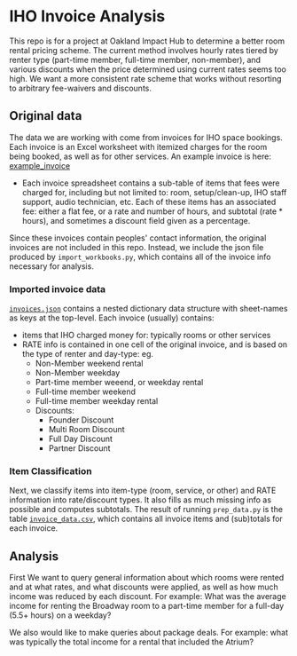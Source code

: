 # IHO Invoice Analysis

This repo is for a project at Oakland Impact Hub to determine a better room rental pricing scheme.  The current method involves hourly rates tiered by renter type (part-time member,  full-time member, non-member), and various discounts when the price determined using current rates seems too high.  We want a more consistent rate scheme that works without resorting to arbitrary fee-waivers and discounts.


## Original data
The data we are working with come from invoices for IHO space bookings.  Each invoice is an Excel worksheet with itemized charges for the room being booked, as well as for other services.  An example invoice is here:  [example_invoice](example_invoice.pdf)
* Each invoice spreadsheet contains a sub-table of items that fees were charged for, including but not limited to: room, setup/clean-up, IHO staff support, audio technician, etc.  Each of these items has an associated fee: either a flat fee, or a rate and number of hours, and subtotal (rate * hours), and sometimes a discount field given as a percentage.


Since these invoices contain peoples' contact information, the original invoices are not included in this repo.  Instead, we include the json file produced by `import_workbooks.py`, which contains all of the invoice info necessary for analysis.

### Imported invoice data
[`invoices.json`](invoices.json) contains a nested dictionary data structure with sheet-names as keys at the top-level. 
Each invoice (usually) contains:
* items that IHO charged money for: typically rooms or other services 
* RATE info is contained in one cell of the original invoice, and is based on the type of renter and day-type: 
eg.
  * Non-Member weekend rental
  * Non-Member weekday
  * Part-time member weeend, or weekday rental
  * Full-time member weekend
  * Full-time member weekday rental
  * Discounts:
    - Founder Discount
  	- Multi Room Discount
  	- Full Day Discount
  	- Partner Discount


### Item Classification
Next, we classify items into item-type (room, service, or other) and RATE information into rate/discount types.  It also fills as much missing info as possible and computes subtotals.  The result of running `prep_data.py` is the table [`invoice_data.csv`](invoice_data.csv), which contains all invoice items and (sub)totals for each invoice.



## Analysis
First We want to query general information about which rooms were rented and at what rates, and what discounts were applied, as well as how much income was reduced by each discount.  For example: What was the average income for renting the Broadway room to a part-time member for a full-day (5.5+ hours) on a weekday?

We also would like to make queries about package deals.  For example: what was typically the total income for a rental that included the Atrium?
